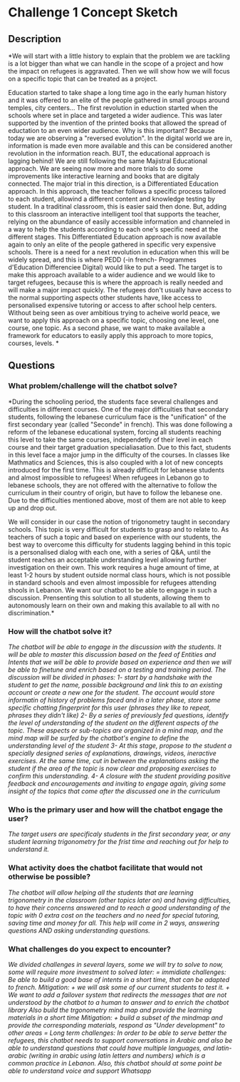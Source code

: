 # Challenge 1 Concept Sketch

## Description

*We will start with a little history to explain that the problem we are tackling is a lot bigger than what we can handle in the scope of a project and how the impact on refugees is aggravated. Then we will show how we will focus on a specific topic that can be treated as a project.

Education started to take shape a long time ago in the early human history and it was offered to an elite of the people gathered in small groups around temples, city centers... The first revolution in eduction started when the schools where set in place and targeted a wider audience. This was later supported by the invention of the printed books that allowed the spread of eductation to an even wider audience.
Why is this important? Because today we are observing a "reversed evolution". In the digital world we are in, information is made even more available and this can be considered another revolution in the information reach. BUT, the educational approach is lagging behind! We are still following the same Majistral Educational approach. We are seeing now more and more trials to do some improvements like interactive learning and books that are digitaly connected. The major trial in this direction, is a Differentiated Education approach. In this approach, the teacher follows a specific process tailored to each student, allowind a different content and knowledge testing by student. In a traditinal classroom, this is easier said then done. But, adding to this classroom an interactive intelligent tool that supports the teacher, relying on the abundance of easily accessible information and channeled in a way to help the students according to each one's specific need at the different stages. 
This Differentiated Education approach is now available again to only an elite of the people gathered in specific very expensive schools. There is a need for a next revolution in education when this will be widely spread, and this is where PEDD (-in french- Programmes d'Education Differenciee Digital) would like to put a seed. The target is to make this approach available to a wider audience and we would like to target refugees, because this is where the approach is really needed and will make a major impact quickly. The refugees don't usually have access to the normal supporting aspects other students have, like access to personalised expensive tutoring or access to after school help centers. 
Without being seen as over ambitious trying to acheive world peace, we want to apply this approach on a specific topic, choosing one level, one course, one topic. As a second phase, we want to make available a framework for educators to easily apply this approach to more topics, courses, levels. *

## Questions

### What problem/challenge will the chatbot solve? 

*During the schooling period, the students face several challenges and difficulties in different courses. One of the major difficulties that secondary students, following the lebanese curriculum face is the "unification" of the first secondary year (called "Seconde" in french). This was done following a reform of the lebanese educational system, forcing all students reaching this level to take the same courses, independetly of their level in each course and their target graduation specialiasation. 
Due to this fact, students in this level face a major jump in the difficulty of the courses. In classes like Mathmatics and Sciences, this is also coupled with a lot of new concepts introduced for the first time.
This is already difficult for lebanese students and almost impossible to refugees! When refugees in Lebanon go to lebanese schools, they are not offered with the alternative to follow the curriculum in their country of origin, but have to follow the lebanese one. Due to the difficulties mentioned above, most of them are not able to keep up and drop out. 

We will consider in our case the notion of trigonometry taught in secondary schools. This topic is very difficult for students to grasp and to relate to. As teachers of such a topic and based on experience with our students, the best way to overcome this difficulty for students lagging behind in this topic is a personalised dialog with each one, with a series of Q&A, until the student reaches an acceptable understanding level allowing further investigation on their own. This work requires a huge amount of time, at least 1-2 hours by student outside normal class hours, which is not possible in standard schools and even almost impossible for refugees attending shools in Lebanon.
We want our chatbot to be able to engage in such a discussion. Prensenting this solution to all students, allowing them to autonomously learn on their own and making this available to all with no discrimination.*

### How will the chatbot solve it? 

*The chatbot will be able to engage in the discussion with the students. It will be able to master this discussion based on the feed of Entities and Intents that we will be able to provide based on experience and then we will be able to finetune and enrich based on a testing and training period. 
The discussion will be divided in phases:
1- start by a handshake with the student to get the name, possible background and link this to an existing account or create a new one for the student. The account would store informatin of history of problems faced and in a later phase, store some specific chatting fingerprint for this user (phrases they like to repeat, phrases they didn't like)
2- By a series of previously fed questions, identify the level of understanding of the student on the different aspects of the topic. These aspects or sub-topics are organized in a mind map, and the mind map will be surfed by the chatbot's engine to define the understanding level of the student
3- At this stage, propose to the student a specially designed series of explanations, drawings, videos, ineractive exercises. At the same time, cut in between the explanations asking the student if the area of the topic is now clear and proposing exercises to confirm this understanding.
4- A closure with the student providing positive feedback and encouragements and inviting to engage again, giving some insight of the topics that come after the discussed one in the curriculum*

### Who is the primary user and how will the chatbot engage the user?

*The target users are specificaly students in the first secondary year, or any student learning trigonometry for the frist time and reaching out for help to understand it.*

### What activity does the chatbot facilitate that would not otherwise be possible? 

*The chatbot will allow helping all the students that are learning trigonometry in the classroom (other topics later on) and having difficulties, to have their concerns answered and to reach a good understanding of the topic with 0 extra cost on the teachers and no need for special tutoring, saving time and money for all. This help will come in 2 ways, answering questions AND asking understanding questions.*

### What challenges do you expect to encounter?

*We divided challenges in several layers, some we will try to solve to now, some will require more investment to solved later:
= immidiate challenges: 
Be able to build a good base of intents in a short time, that can be adapted to french. 
    Mitigation: 
        + we will ask some of our current students to test it. 
        + We want to add a failover system that redirects the messages that are not understood by the chatbot to a human to answer and to enrich the chatbot library
Also build the trgonometry mind map and provide the learning materials in a short time
    Mitigation:
        + build a subset of the mindmap and provide the corresponding materials, respond as "Under development" to other areas
= Long term challenges: In order to be able to serve better the refugees, this chatbot needs to support conversations in Arabic and also be able to understand questions that could have multiple languages, and latin-arabic (writing in arabic using latin letters and numbers) which is a common practice in Lebanon. Also, this chatbot should at some point be able to understand voice and support Whatsapp*
